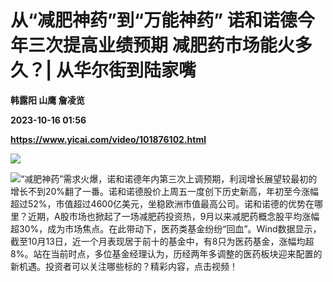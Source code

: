 # 从“减肥神药”到“万能神药” 诺和诺德今年三次提高业绩预期 减肥药市场能火多久？| 从华尔街到陆家嘴
**韩露阳 山鹰 詹凌览**

**2023-10-16 01:56**

**https://www.yicai.com/video/101876102.html**

![](http://imgcdn.yicai.com/vms-new/2023/10/a03bbc95-7f2c-4ef0-8606-6171180fd76d.png) 

![](http://imgcdn.yicai.com/vms-new/2023/10/d46c2ae7-783c-4cd2-88ee-abc2d4be251d.jpg)“减肥神药”需求火爆，诺和诺德年内第三次上调预期，利润增长展望较最初的增长不到20%翻了一番。诺和诺德股价上周五一度创下历史新高，年初至今涨幅超过52%，市值超过4600亿美元，坐稳欧洲市值最高公司。诺和诺德的优势在哪里？近期，A股市场也掀起了一场减肥药投资热，9月以来减肥药概念股平均涨幅超30%，成为市场焦点。在此带动下，医药类基金纷纷“回血”。Wind数据显示，截至10月13日，近一个月表现居于前十的基金中，有8只为医药基金，涨幅均超8%。站在当前时点，多位基金经理认为，历经两年多调整的医药板块迎来配置的新机遇。投资者可以关注哪些标的？精彩内容，点击视频！